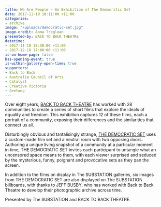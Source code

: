 ```yaml
---
title: We Are People – An Exhibition of The Democratic Set
date: 2017-11-10 10:11:00 +11:00
categories:
- archive
image: "/uploads/democratic-set.jpg"
image-credit: Anna Tregloan
presented-by: BACK TO BACK THEATRE
datetime:
- 2017-11-10 18:30:00 +11:00
- 2017-12-16 17:00:00 +11:00
is-on-home-page: false
has-opening-event: true
is-within-gallery-open-time: true
supporters:
- Back to Back
- Australia Council of Arts
- Catalyst
- Creative Victoria
- Geelong
---
```


Over eight years, [BACK TO BACK THEATRE](http://backtobacktheatre.com/) has worked with 28 communities to create a series of short films that explore the ideals of equality and freedom. This exhibition captures 12 of these films, each a portrait of a community, exposing their differences and the similarities that connect us all.

Disturbingly obvious and tantalisingly strange, [THE DEMOCRATIC SET](http://backtobacktheatre.com/projects/democratic-set/) uses a custom-made film set and a neutral room with two opposing doors. Authoring a unique living snapshot of a community at a particular moment in time, THE DEMOCRATIC SET invites each participant to untangle what an uncensored space means to them, with each viewer surprised and seduced by the mysterious, funny, poignant and provocative sets as they pan the screen.

In addition to the films on display in The SUBSTATION galleries, six images from THE DEMOCRATIC SET are also displayed on The SUBSTATION billboards, with thanks to JEFF BUSBY, who has worked with Back to Back Theatre to develop their photographic archive across time.

Presented by The SUBSTATION and BACK TO BACK THEATRE.